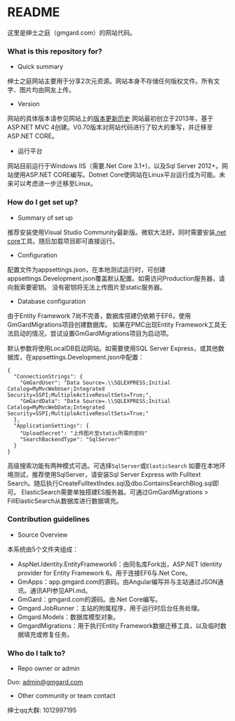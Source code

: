 # README #

这里是绅士之庭（gmgard.com）的网站代码。

### What is this repository for? ###

* Quick summary

绅士之庭网站主要用于分享2次元资源。网站本身不存储任何版权文件。所有文字、图片均由网友上传。

* Version

网站的具体版本请参见网站上的[版本更新历史](http://gmgard.com/Home/Suggestions)
网站最初创立于2013年，基于ASP.NET MVC 4创建。V0.70版本对网站代码进行了较大的重写，并迁移至ASP.NET CORE。

* 运行平台

网站目前运行于Windows IIS（需要.Net Core 3.1+)，以及Sql Server 2012+。网站使用ASP.NET CORE编写。Dotnet Core使网站在Linux平台运行成为可能。未来可以考虑进一步迁移至Linux。

### How do I get set up? ###

* Summary of set up

推荐安装使用Visual Studio Community最新版。微软大法好。同时需要安装[.net core](https://www.microsoft.com/net/core)工具。随后加载项目即可直接运行。

* Configuration

配置文件为appsettings.json，在本地测试运行时，可创建appsettings.Development.json覆盖默认配置。如需访问Production服务器，请向我索要密钥。
没有密钥将无法上传图片至static服务器。

* Database configuration

由于Entity Framework 7尚不完善，数据库搭建仍依赖于EF6，使用GmGardMigrations项目创建数据库。
如果在PMC出现Entity Framework工具无法启动的情况，尝试设置GmGardMigrations项目为启动项。

默认参数将使用LocalDB启动网站。如需要使用SQL Server Express，或其他数据库，在appsettings.Development.json中配置：
```
{
  "ConnectionStrings": {
    "GmGardUser": "Data Source=.\\SQLEXPRESS;Initial Catalog=MyMvcWebUser;Integrated Security=SSPI;MultipleActiveResultSets=True;",
    "GmGardData": "Data Source=.\\SQLEXPRESS;Initial Catalog=MyMvcWebData;Integrated Security=SSPI;MultipleActiveResultSets=True;"
  },
  "ApplicationSettings": {
    "UploadSecret": "上传图片至static所需的密码"
	"SearchBackendType": "SqlServer"
  }
}
```
高级搜索功能有两种模式可选。可选择`SqlServer`或`ElasticSearch`
如要在本地环境测试，推荐使用SqlServer，请安装Sql Server Express with Fulltext Search。随后执行CreateFulltextIndex.sql及dbo.ContainsSearchBlog.sql即可。
ElasticSearch需要单独搭建ES服务器。可通过GmGardMigrations > FillElasticSearch从数据库进行数据填充。

### Contribution guidelines ###

* Source Overview

本系统由5个文件夹组成：

-  AspNet.Identity.EntityFramework6：由同名库Fork出，ASP.NET Identity provider for Entity Framework 6。用于连接EF6与.Net Core。
-  GmApps：app.gmgard.com的源码。由Angular编写并与主站通过JSON通讯。通讯API参见API.md。
-  GmGard：gmgard.com的源码。由.Net Core编写。
-  Gmgard.JobRunner：主站的附属程序，用于运行时后台任务处理。
-  Gmgard.Models：数据库模型对象。
-  GmgardMigrations：用于执行Entity Framework数据迁移工具，以及临时数据填充或修复任务。


### Who do I talk to? ###

* Repo owner or admin

Duo: admin@gmgard.com

* Other community or team contact

绅士qq大群: 1012997195